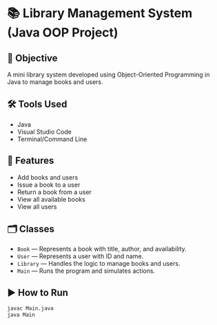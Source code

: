 # 📚 Library Management System (Java OOP Project)

## 📌 Objective
A mini library system developed using Object-Oriented Programming in Java to manage books and users.

## 🛠️ Tools Used
- Java
- Visual Studio Code
- Terminal/Command Line

## 🚀 Features
- Add books and users
- Issue a book to a user
- Return a book from a user
- View all available books
- View all users

## 🗂️ Classes
- `Book` — Represents a book with title, author, and availability.
- `User` — Represents a user with ID and name.
- `Library` — Handles the logic to manage books and users.
- `Main` — Runs the program and simulates actions.
  
## ▶️ How to Run
```bash
javac Main.java
java Main
